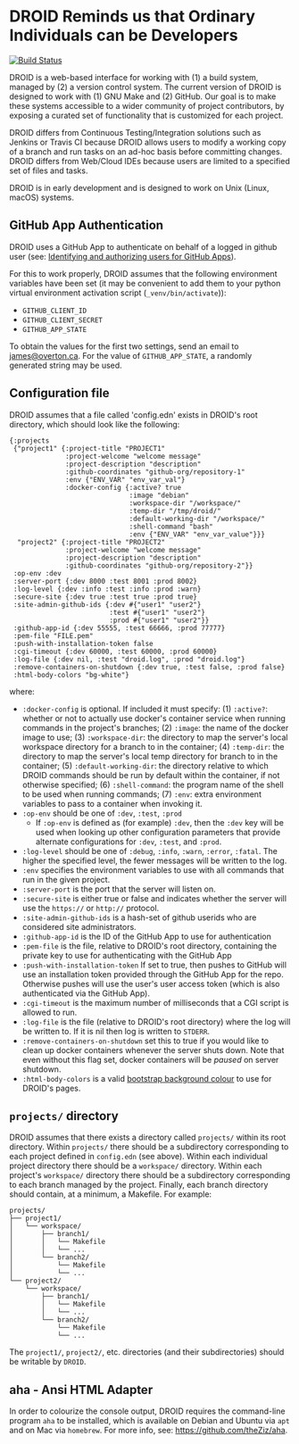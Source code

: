 # DROID Reminds us that Ordinary Individuals can be Developers

[![Build Status](https://travis-ci.org/ontodev/droid.svg?branch=master)](https://travis-ci.org/ontodev/droid)

DROID is a web-based interface for working with (1) a build system, managed by (2) a version control system. The current version of DROID is designed to work with (1) GNU Make and (2) GitHub. Our goal is to make these systems accessible to a wider community of project contributors, by exposing a curated set of functionality that is customized for each project.

DROID differs from Continuous Testing/Integration solutions such as Jenkins or Travis CI because DROID allows users to modify a working copy of a branch and run tasks on an ad-hoc basis before committing changes. DROID differs from Web/Cloud IDEs because users are limited to a specified set of files and tasks.

DROID is in early development and is designed to work on Unix (Linux, macOS) systems.

## GitHub App Authentication

DROID uses a GitHub App to authenticate on behalf of a logged in github user (see: [Identifying and authorizing users for GitHub Apps](https://docs.github.com/en/free-pro-team@latest/developers/apps/identifying-and-authorizing-users-for-github-apps)).

For this to work properly, DROID assumes that the following environment variables have been set (it may be convenient to add them to your python virtual environment activation script (`_venv/bin/activate`)):
- `GITHUB_CLIENT_ID`
- `GITHUB_CLIENT_SECRET`
- `GITHUB_APP_STATE`

To obtain the values for the first two settings, send an email to james@overton.ca. For the value of `GITHUB_APP_STATE`, a randomly generated string may be used.

## Configuration file

DROID assumes that a file called 'config.edn' exists in DROID's root directory, which should look like the following:

```
{:projects
 {"project1" {:project-title "PROJECT1"
              :project-welcome "welcome message" 
              :project-description "description"
              :github-coordinates "github-org/repository-1"
              :env {"ENV_VAR" "env_var_val"}
              :docker-config {:active? true
                              :image "debian"
                              :workspace-dir "/workspace/"
                              :temp-dir "/tmp/droid/"
                              :default-working-dir "/workspace/"
                              :shell-command "bash"
                              :env {"ENV_VAR" "env_var_value"}}}
  "project2" {:project-title "PROJECT2"
              :project-welcome "welcome message"
              :project-description "description"
              :github-coordinates "github-org/repository-2"}}
 :op-env :dev
 :server-port {:dev 8000 :test 8001 :prod 8002}
 :log-level {:dev :info :test :info :prod :warn}
 :secure-site {:dev true :test true :prod true}
 :site-admin-github-ids {:dev #{"user1" "user2"}
                         :test #{"user1" "user2"}
                         :prod #{"user1" "user2"}}
 :github-app-id {:dev 55555, :test 66666, :prod 77777}
 :pem-file "FILE.pem"
 :push-with-installation-token false
 :cgi-timeout {:dev 60000, :test 60000, :prod 60000}
 :log-file {:dev nil, :test "droid.log", :prod "droid.log"}
 :remove-containers-on-shutdown {:dev true, :test false, :prod false}
 :html-body-colors "bg-white"}
```

where:

- `:docker-config` is optional. If included it must specify: (1) `:active?`: whether or not to actually use docker's container service when running commands in the project's branches; (2) `:image`: the name of the docker image to use; (3) `:workspace-dir`: the directory to map the server's local workspace directory for a branch to in the container; (4) `:temp-dir`: the directory to map the server's local temp directory for branch to in the container; (5) `:default-working-dir`: the directory relative to which DROID commands should be run by default within the container, if not otherwise specified; (6) `:shell-command`: the program name of the shell to be used when running commands; (7) `:env`: extra environment variables to pass to a container when invoking it.
- `:op-env` should be one of `:dev`, `:test`, `:prod`
  - If `:op-env` is defined as (for example) `:dev`, then the `:dev` key will be used when looking up other configuration parameters that provide alternate configurations for `:dev`, `:test`, and `:prod`.
- `:log-level` should be one of `:debug`, `:info`, `:warn`, `:error`, `:fatal`. The higher the specified level, the fewer messages will be written to the log.
- `:env` specifies the environment variables to use with all commands that run in the given project.
- `:server-port` is the port that the server will listen on.
- `:secure-site` is either true or false and indicates whether the server will use the `https://` or `http://` protocol.
- `:site-admin-github-ids` is a hash-set of github userids who are considered site administrators.
- `:github-app-id` is the ID of the GitHub App to use for authentication
- `:pem-file` is the file, relative to DROID's root directory, containing the private key to use for authenticating with the GitHub App
- `:push-with-installation-token` If set to true, then pushes to GitHub will use an installation token provided through the GitHub App for the repo. Otherwise pushes will use the user's user access token (which is also authenticated via the GitHub App).
- `:cgi-timeout` is the maximum number of milliseconds that a CGI script is allowed to run.
- `:log-file` is the file (relative to DROID's root directory) where the log will be written to. If it is nil then log is written to `STDERR`.
- `:remove-containers-on-shutdown` set this to true if you would like to clean up docker containers whenever the server shuts down. Note that even without this flag set, docker containers will be *paused* on server shutdown.
- `:html-body-colors` is a valid [bootstrap background colour](https://getbootstrap.com/docs/4.1/utilities/colors/#background-color) to use for DROID's pages.

## `projects/` directory

DROID assumes that there exists a directory called `projects/` within its root directory. Within `projects/` there should be a subdirectory corresponding to each project defined in `config.edn` (see above). Within each individual project directory there should be a `workspace/` directory. Within each project's `workspace/` directory there should be a subdirectory corresponding to each branch managed by the project. Finally, each branch directory should contain, at a minimum, a Makefile. For example:

```
projects/
├── project1/
│   └── workspace/
│       ├── branch1/
│       │   └── Makefile
│       │   └── ...
│       └── branch2/
│           └── Makefile
│           └── ...
└── project2/
    └── workspace/
        ├── branch1/
        │   └── Makefile
        │   └── ...
        └── branch2/
            └── Makefile
            └── ...
```

The `project1/`, `project2/`, etc. directories (and their subdirectories) should be writable by `DROID`.

## aha - Ansi HTML Adapter

In order to colourize the console output, DROID requires the command-line program `aha` to be installed, which is available on Debian and Ubuntu via `apt` and on Mac via `homebrew`. For more info, see: https://github.com/theZiz/aha.
